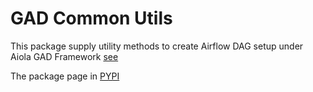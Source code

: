# GAD Common Utils

This package supply utility methods to create Airflow DAG setup under Aiola GAD Framework
[see](common_utils/gad_utils.py)

The package page in [PYPI](https://pypi.org/project/gad-common-utils/)

